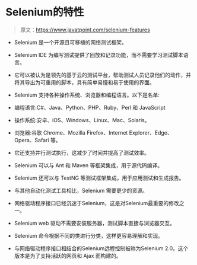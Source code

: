 # Selenium的特性

> 原文：<https://www.javatpoint.com/selenium-features>

*   Selenium 是一个开源且可移植的网络测试框架。
*   Selenium IDE 为编写测试提供了回放和记录功能，而不需要学习测试脚本语言。
*   它可以被认为是领先的基于云的测试平台，帮助测试人员记录他们的动作，并将其导出为可重用的脚本，具有简单易懂和易于使用的界面。
*   Selenium 支持各种操作系统、浏览器和编程语言。以下是名单:

*   编程语言:C#、Java、Python、PHP、Ruby、Perl 和 JavaScript
*   操作系统:安卓、iOS、Windows、Linux、Mac、Solaris。
*   浏览器:谷歌 Chrome、Mozilla Firefox、Internet Explorer、Edge、Opera、Safari 等。

*   它还支持并行测试执行，这减少了时间并提高了测试效率。
*   Selenium 可以与 Ant 和 Maven 等框架集成，用于源代码编译。
*   Selenium 还可以与 TestNG 等测试框架集成，用于应用测试和生成报告。
*   与其他自动化测试工具相比，Selenium 需要更少的资源。
*   网络驱动程序接口已经沉迷于Selenium，这是对Selenium最重要的修改之一。
*   Selenium web 驱动不需要安装服务器，测试脚本直接与浏览器交互。
*   Selenium 命令根据不同的类进行分类，这样更容易理解和实现。
*   与网络驱动程序接口相结合的Selenium远程控制被称为Selenium 2.0。这个版本是为了支持活跃的网页和 Ajax 而构建的。